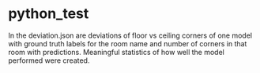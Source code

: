 # python_test

In the deviation.json are deviations of floor vs ceiling corners of one model with ground truth labels
for the room name and number of corners in that room with predictions.
Meaningful statistics of how well the model performed were created.
